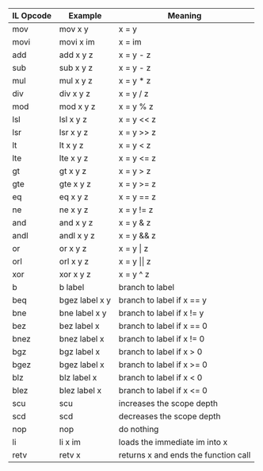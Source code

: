 | IL Opcode | Example        | Meaning                              |
| --------- | -------------- | ------------------------------------ |
| mov       | mov x y        | x = y                                |
| movi      | movi x im      | x = im                               |
| add       | add x y z      | x = y - z                            |
| sub       | sub x y z      | x = y - z                            |
| mul       | mul x y z      | x = y * z                            |
| div       | div x y z      | x = y / z                            |
| mod       | mod x y z      | x = y % z                            |
| lsl       | lsl x y z      | x = y << z                           |
| lsr       | lsr x y z      | x = y >> z                           |
| lt        | lt x y z       | x = y < z                            |
| lte       | lte x y z      | x = y <= z                           |
| gt        | gt x y z       | x = y > z                            |
| gte       | gte x y z      | x = y >= z                           |
| eq        | eq x y z       | x = y == z                           |
| ne        | ne x y z       | x = y != z                           |
| and       | and x y z      | x = y & z                            |
| andl      | andl x y z     | x = y && z                           |
| or        | or x y z       | x = y \| z                           |
| orl       | orl x y z      | x = y \|\| z                         |
| xor       | xor x y z      | x = y ^ z                            |
| b         | b label        | branch to label                      |
| beq       | bgez label x y | branch to label if x == y            |
| bne       | bne label x y  | branch to label if x != y            |
| bez       | bez label x    | branch to label if x == 0            |
| bnez      | bnez label x   | branch to label if x != 0            |
| bgz       | bgz label x    | branch to label if x > 0             |
| bgez      | bgez label x   | branch to label if x >= 0            |
| blz       | blz label x    | branch to label if x < 0             |
| blez      | blez label x   | branch to label if x <= 0            |
| scu       | scu            | increases the scope depth            |
| scd       | scd            | decreases the scope depth            |
| nop       | nop            | do nothing                           |
| li        | li x im        | loads the immediate im into x        |
| retv      | retv x         | returns x and ends the function call |

